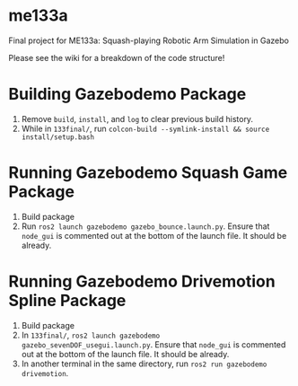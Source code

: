 # me133a
Final project for ME133a: Squash-playing Robotic Arm Simulation in Gazebo

Please see the wiki for a breakdown of the code structure!

# Building Gazebodemo Package
1. Remove `build`, `install`, and `log` to clear previous build history.
2. While in `133final/`, run `colcon-build --symlink-install && source install/setup.bash`

# Running Gazebodemo Squash Game Package
1. Build package
2. Run `ros2 launch gazebodemo gazebo_bounce.launch.py`. Ensure that `node_gui` is commented out at the bottom of the launch file. It should be already.

# Running Gazebodemo Drivemotion Spline Package
1. Build package
2. In `133final/`, `ros2 launch gazebodemo gazebo_sevenDOF_usegui.launch.py`. Ensure that `node_gui` is commented out at the bottom of the launch file. It should be already.
3. In another terminal in the same directory, run `ros2 run gazebodemo drivemotion`.
